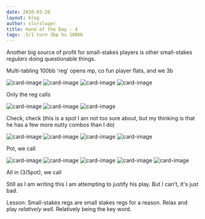 ```yaml
---
date: 2020-03-28
layout: blog
author: slvrsluger
title: Hand of the Day - 4
tags: .5/1 turn 3bp hu 100bb
---
```


Another big source of profit for small-stakes players is other small-stakes _regulars_ doing questionable things.

Multi-tabling 100bb 'reg' opens mp, co fun player flats, and we 3b

![card-image](/assets/cards/AC.svg#inline)
![card-image](/assets/cards/AD.svg#inline)
![card-image](/assets/cards/TC.svg#inline)
![card-image](/assets/cards/4S.svg#inline)

Only the reg calls

![card-image](/assets/cards/KD.svg#inline)
![card-image](/assets/cards/QC.svg#inline)
![card-image](/assets/cards/8D.svg#inline)

Check, check (this is a spot I am not too sure about, but my thinking is that he has a few more nutty combos than I do)

![card-image](/assets/cards/KD.svg#inline)
![card-image](/assets/cards/QC.svg#inline)
![card-image](/assets/cards/8D.svg#inline)
![card-image](/assets/cards/2C.svg#inline)

Pot, we call

![card-image](/assets/cards/KD.svg#inline)
![card-image](/assets/cards/QC.svg#inline)
![card-image](/assets/cards/8D.svg#inline)
![card-image](/assets/cards/2C.svg#inline)
![card-image](/assets/cards/3C.svg#inline)

All in (3/5pot), we call

Still as I am writing this I am attempting to justify his play. But I can't, it's just bad.

Lesson: Small-stakes regs are small stakes regs for a reason. Relax and play _relatively well_. Relatively being the key word.
